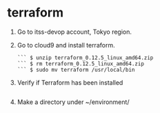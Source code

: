 # terraform

1. Go to itss-devop account, Tokyo region.

2. Go to cloud9 and install terraform.

      ``` $ curl https://release.hashicorp.com/terraform/0.12.5/terraform_0.12.5_linux_amd64.zip -0 
     ``` $ unzip terraform_0.12.5_linux_amd64.zip 
     ``` $ rm terraform_0.12.5_linux_amd64.zip 
     ``` $ sudo mv terraform /usr/local/bin
     
3. Verify if Terraform has been installed
      ```$ terraform version
4. Make a directory under ~/environment/
      ```$ mkdir [your-folder-name]
